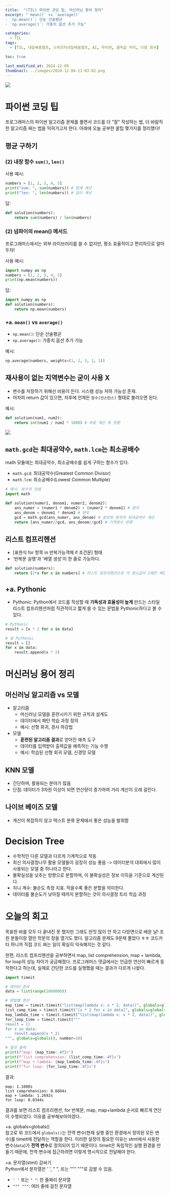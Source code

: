```yaml
---
title:  "(TIL) 파이썬 코딩 팁, 머신러닝 용어 정리"
excerpt: "`mean()` vs `average()`
- `np.mean()`: 단순 산술평균
- `np.average()`: 가중치 옵션 추가 가능"

categories:
  - TIL
tags:
  - [TIL, 내일배움캠프, 스파르타내일배움캠프, AI, 파이썬, 결측값 처리, 다항 회귀]

toc: true

last_modified_at: 2024-12-09
thumbnail: ../images/2024-12-04-11-03-02.png
---
```

![](/images/../images/2024-12-04-11-03-02.png)

# 파이썬 코딩 팁
프로그래머스의 파이썬 알고리즘 문제를 풀면서 코드를 더 "잘" 작성하는 법, 더 바람직한 알고리즘 짜는 법을 익혀가고자 한다. 아래에 오늘 공부한 꿀팁 몇가지를 정리했다!

## 평균 구하기
### (2) 내장 함수 `sum()`, `len()`
사용 예시:
```py
numbers = [1, 2, 3, 4, 5]
print("sum: ", sum(numbers)) # 합계 계산
print("len: ", len(numbers)) # 길이 계산
```

답:
```py
def solution(numbers):
    return sum(numbers) / len(numbers)
```

### (2) 넘파이의 mean() 메서드
프로그래머스에서는 외부 라이브러리를 쓸 수 없지만, 평소 효율적이고 편리하므로 알아두자!

사용 예시:   
```py
import numpy as np
numbers = [1, 2, 3, 4, 5]
print(np.mean(numbers))
```

답:
```py
import numpy as np
def solution(numbers):
    return np.mean(numbers)
```

### +a. `mean()` vs `average()`
- `np.mean()`: 단순 산술평균
- `np.average()`: 가중치 옵션 추가 가능

예시:   
```py
np.average(numbers, weights=(1, 2, 3, 1, 1))
```

## 재사용이 없는 지역변수는 굳이 사용 X
- 변수를 저장하기 위해선 비용이 든다. 시스템 성능 저하 가능성 존재.
- 어차피 return 값이 있으면, 차후에 언제든 `함수(인스턴스)` 형태로 불러오면 된다.

예시:
```py
def solution(num1, num2):
    return int(num1 / num2 * 1000) # 바로 계산 후 반환
```
![](/images/../images/2024-12-10-11-36-24.png)

## `math.gcd`는 최대공약수, `math.lcm`는 최소공배수
math 모듈에는 최대공약수, 최소공배수를 쉽게 구하는 함수가 있다.
- `math.gcd`: 최대공약수(Greatest Common Divisor)
- `math.lcm`: 최소공배수(Lowest Common Multiple)

```py
# 예시: 분수의 덧셈
import math

def solution(numer1, denom1, numer2, denom2):
    ans_numer = (numer1 * denom2) + (numer2 * denom1) # 분자
    ans_denom = denom1 * denom2 # 분모
    gcd = math.gcd(ans_numer, ans_denom) # 분모와 분자의 최대공약수 계산
    return [ans_numer//gcd, ans_denom//gcd] # 기약분수 반환
```

## 리스트 컴프리헨션
- [표현식 for 항목 in 반복가능객체 if 조건문] 형태
- '반복문 실행'과 '배열 생성'이 한 줄로 가능하다.

```py
def solution(numbers):
    return [2*x for x in numbers] # 리스트 컴프리헨션으로 각 원소값이 2배인 배열 생성
```

## +a. Pythonic
- Pythonic: Python에서 코드를 작성할 때 **가독성과 효율성이 높게** 만드는 스타일
리스트 컴프리헨션처럼 직관적이고 짧게 쓸 수 있는 문법을 Pythonic하다고 볼 수 있다.

```py
# Pythonic
result = [x * 2 for x in data]

# 덜 Pythonic
result = []
for x in data:
    result.append(x * 2)
```

# 머신러닝 용어 정리
## 머신러닝 알고리즘 vs 모델
- 알고리즘
    - 머신러닝 모델을 훈련시키기 위한 규칙과 설계도
    - 데이터에서 패턴 학습 과정 정의
    - 예시: 선형 회귀, 경사 하강법
- 모델
    - **훈련된 알고리즘 결과**로 얻어진 예측 도구
    - 데이터를 입력받아 출력값을 예측하는 기능 수행
    - 예시: 학습된 선형 회귀 모델, 신경망 모델

## KNN 모델
- 간단하며, 활용되는 분야가 많음
- 단점: 데이터가 3차원 이상이 되면 연산량이 증가하여 거리 계산이 오래 걸린다.

## 나이브 베이즈 모델
- 계산이 복잡하지 않고 텍스트 분류 문제에서 좋은 성능을 발휘함

# Decision Tree
- 수학적인 다른 모델과 다르게 기계적으로 작동
- 최신 의사결정나무 활용 모델들이 굉장히 성능 좋음 -> 데이터분석 대회에서 많이 사용되는 모델 중 하나라고 한다.
- 불확실성을 낮추는 방향으로 분할하며, 이 불확실성은 정보 이득을 기준으로 계산된다. 
- 지니 계수: 불순도 측정 지표. 작을수록 좋은 분할을 의미한다.
- 데이터를 불순도가 낮아질 때까지 분할하는 것이 의사결정 트리 학습 과정

# 오늘의 회고
목표한 바를 모두 다 끝내진 못 했지만 그래도 딴짓 많이 안 하고 다방면으로 배운 날! 조원 분들이랑 열띤 학문의 장을 열기도 했다. 알고리즘 문제도 9문제 풀었다 ㅎㅎ 코드카타 하니까 직접 코드 짜는 일이 확실히 익숙해지는 것 같다.

한편, 리스트 컴프리헨션을 공부하면서 map, list comprehension, map + lambda, for loop의 성능 차이가 궁금해졌다. 프로그래머스 댓글에서는 언급한 연산이 빠르게 동작한다고 하는데, 실제로 간단한 코드를 실행했을 때는 결과가 다르게 나왔다.

```py
import timeit

# 데이터 준비
data = list(range(1000000))

# 방법별 연산
map_time = timeit.timeit("list(map(lambda x: x * 2, data))", globals=globals(), number=10)
list_comp_time = timeit.timeit("[x * 2 for x in data]", globals=globals(), number=10)
map_lambda_time = timeit.timeit("list(map(lambda x: x * 2, data))", globals=globals(), number=10)
for_loop_time = timeit.timeit("""
result = []
for x in data:
    result.append(x * 2)
""", globals=globals(), number=10)

# 결과 출력
print(f"map: {map_time:.4f}s")
print(f"list comprehension: {list_comp_time:.4f}s")
print(f"map + lambda: {map_lambda_time:.4f}s")
print(f"for loop: {for_loop_time:.4f}s")
```

결과:
```
map: 1.1080s
list comprehension: 0.6604s
map + lambda: 1.2692s
for loop: 0.8344s
```
결과를 보면 리스트 컴프리헨션, for 반복문, map, map+lambda 순서로 빠르게 연산이 수행되었다. 이유를 공부해보아야겠다..

+a. globals=globals()   
참고로 위 코드에서 `globals()`는 전역 변수(현재 실행 중인 환경에서 정의된 모든 변수)를 timeit에 전달하는 역할을 한다. 이러한 설정이 필요한 이유는 stmt에서 사용한 변수(`data`)가 **전역 변수**로 정의되어 있기 때문이다. timeit은 독립적인 실행 환경을 만들기 때문에, 전역 변수에 접근하려면 이렇게 명시적으로 전달해야 한다.

+a. 문자열(stmt) 감싸기   
Python에서 문자열은 ' ', " ", 또는 """ """로 감쌀 수 있음.
- `' '` 또는 `" "`: 한 줄짜리 문자열
- `""" """`: 여러 줄에 걸친 문자열
